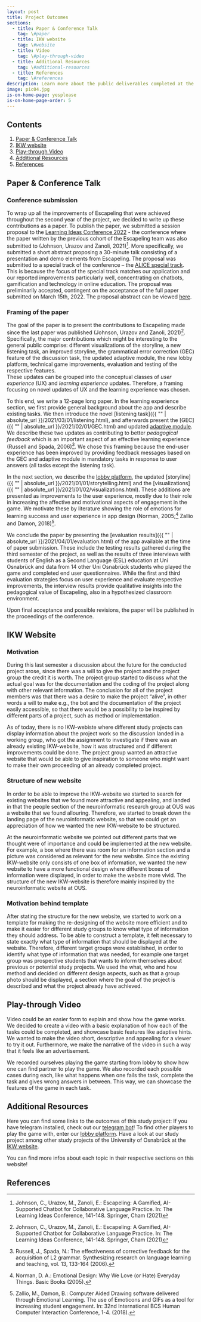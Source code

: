 ```yaml
---
layout: post
title: Project Outcomes
sections:
  - title: Paper & Conference Talk
    tag: \#paper
  - title: IKW website
    tag: \#website
  - title: Video
    tag: \#play-through-video
  - title: Additional Resources
    tag: \#additional-resources
  - title: References
    tag: \#references
description: Learn more about the public deliverables completed at the end of this two-year study project.
image: pic04.jpg
is-on-home-page: yesplease
is-on-home-page-order: 5
---
```


## Contents

1. [Paper & Conference Talk](#paper--conference-talk)
2. [IKW website](#ikw-website)
3. [Play-through Video](#play-through-video)
4. [Additional Resources](#additional-resources)
5. [References](#references)

## Paper & Conference Talk

### Conference submission

To wrap up all the improvements of Escapeling that were achieved throughout the second year of the project, we decided to write up these contributions as a paper. To publish the paper, we submitted a session proposal to the [Learning Ideas Conference 2022](https://www.learningideasconf.org/) - the conference where the paper written by the previous cohort of the Escapeling team was also submitted to (Johnson, Urazov and Zanoli, 2021)[^a]. More specifically, we submitted a short abstract proposing a 30-minute talk consisting of a presentation and demo elements from Escapeling. The proposal was submitted to a special track of the conference – the [ALICE special track](https://www.learningideasconf.org/alice). This is because the focus of the special track matches our application and our reported improvements particularly well, concentrating on chatbots, gamification and technology in online education. The proposal was preliminarily accepted, contingent on the acceptance of the full paper submitted on March 15th, 2022. The proposal abstract can be viewed [here](https://www.learningideasconf.org/program).

### Framing of the paper

The goal of the paper is to present the contributions to Escapeling made since the last paper was published (Johnson, Urazov and Zanoli, 2021)[^a]. Specifically, the major contributions which might be interesting to the general public comprise: different visualizations of the storyline, a new listening task, an improved storyline, the grammatical error correction (GEC) feature of the discussion task, the updated adaptive module, the new lobby platform,  technical game improvements, evaluation and testing of the respective features.  
These updates can be grouped into the conceptual classes of _user experience_ (UX) and _learning experience_ updates. Therefore, a framing focusing on novel updates of UX and the learning experience was chosen.

To this end, we write a 12-page long paper. In the learning experience section, we first provide general background about the app and describe existing tasks. We then introduce the novel [listening task]({{ "" | absolute_url }}/2021/03/01/listening.html), and afterwards present the [GEC]({{ "" | absolute_url }}/2021/02/01/GEC.html) and updated [adaptive module](TBD). We describe these two updates as contributing to better _pedagogical feedback_ which is an important aspect of an effective learning experience (Russell and Spada, 2006)[^b]. We chose this framing because the end-user experience has been improved by providing feedback messages based on the GEC and adaptive module in mandatory tasks in response to user answers (all tasks except the listening task).

In the next section, we describe the [lobby platform](TBD), the updated [storyline]({{ "" | absolute_url }}/2021/01/01/storytelling.html) and the [visualizations]({{ "" | absolute_url }}/2021/01/02/visualizations.html). These additions are presented as improvements to the user experience, mostly due to their role in increasing the affective and motivational aspects of engagement in the game. We motivate these by literature showing the role of emotions for learning success and user experience in app design (Norman, 2005;[^c] Zallio and Damon, 2018)[^d].

We conclude the paper by presenting the [evaluation results]({{ "" | absolute_url }}/2021/04/01/evaluation.html) of the app available at the time of paper submission. These include the testing results gathered during the third semester of the project, as well as the results of three interviews with students of English as a Second Language (ESL) education at Uni Osnabrück and data from 14 other Uni Osnabrück students who played the game and completed end user questionnaires. While the first and third evaluation strategies focus on user experience and evaluate respective improvements, the interview results provide qualitative insights into the pedagogical value of Escapeling, also in a hypothesized classroom environment.

Upon final acceptance and possible revisions, the paper will be published in the proceedings of the conference.

## IKW Website

### Motivation

During this last semester a discussion about the future for the conducted project arose, since there was a will to give the project and the project group the credit it is worth. The project group started to discuss what the actual goal was for the documentation and the coding of the project along with other relevant information. The conclusion for all of the project members was that there was a desire to make the project “alive”, in other words a will to make e.g., the bot and the documentation of the project easily accessible, so that there would be a possibility to be inspired by different parts of a project, such as method or implementation.

As of today, there is no IKW-webiste where different study projects can display information about the project work so the discussion landed in a working group, who got the assignment to investigate if there was an already existing IKW-website, how it was structured and if different improvements could be done. The project group wanted an attractive website that would be able to give inspiration to someone who might want to make their own proceeding of an already completed project. 

### Structure of new website

In order to be able to improve the IKW-website we started to search for existing websites that we found more attractive and appealing, and landed in that the people section of the neuroinformatic research group at OUS was a website that we found allouring. Therefore, we started to break down the landing page of the neuroinformatic website, so that we could get an appreciation of how we wanted the new IKW-website to be structured. 

At the neuroinformatic website we pointed out different parts that we thought were of importance and could be implemented at the new website. For example, a box where there was room for an information section and a picture was considered as relevant for the new website. Since the existing IKW-website only consists of one box of information, we wanted the new website to have a more functional design where different boxes of information were displayed, in order to make the website more vivid. The structure of the new IKW-website is therefore mainly inspired by the neuroinformatic website at OUS. 

### Motivation behind template

After stating the structure for the new website, we started to work on a template for making the re-designing of the website more efficient and to make it easier for different study groups to know what type of information they should address. To be able to construct a template, it felt necessary to state exactly what type of information that should be displayed at the website. Therefore, different target groups were established, in order to identify what type of information that was needed, for example one target group was prospective students that wants to inform themselves about previous or potential study projects. We used the what, who and how method and decided on different design aspects, such as that a group photo should be displayed, a section where the goal of the project is described and what the project already have achieved.

## Play-through Video

Video could be an easier form to explain and show how the game works. We decided to create a video with a basic explanation of how each of the tasks could be completed, and showcase basic features like adaptive hints. We wanted to make the video short, descriptive and appealing for a viewer to try it out. Furthermore, we make the narrative of the video in such a way that it feels like an advertisement.

We recorded ourselves playing the game starting from lobby to show how one can find partner to play the game. We also recorded each possible cases during each, like what happens when one fails the task, complete the task and gives wrong answers in between. This way, we can showcase the features of the game in each task.

## Additional Resources

Here you can find some links to the outcomes of this study project:
If you have telegram installed, check out our [telegram bot](https://t.me/Escapeling_Bot)!
To find other players to play the game with, enter our [lobby platform](https://escapeling-lobby.herokuapp.com/).
Have a look at our study project among other study projects of the University of Osnabrück at the [IKW website](https://www.ikw.uni-osnabrueck.de/en/courses_of_study/master_program/cognitive_science_msc/study_projects.html).

You can find more infos about each topic in their respective sections on this website!

## References

[^a]: Johnson, C., Urazov, M., Zanoli, E.: Escapeling: A Gamified, AI-Supported Chatbot for Collaborative Language Practice. In: The Learning Ideas Conference, 141-148. Springer, Cham (2021)

[^b]: Russell, J., Spada, N.: The effectiveness of corrective feedback for the acquisition of L2 grammar. Synthesizing research on language learning and teaching, vol. 13, 133-164 (2006).

[^c]: Norman, D. A.: Emotional Design: Why We Love (or Hate) Everyday Things. Basic Books (2005).

[^d]: Zallio, M., Damon, B.: Computer Aided Drawing software delivered through Emotional Learning. The use of Emoticons and GIFs as a tool for increasing student engagement. In: 32nd International BCS Human Computer Interaction Conference, 1-4. (2018).
